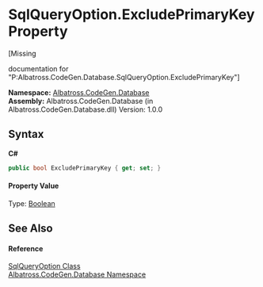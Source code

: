 # SqlQueryOption.ExcludePrimaryKey Property 
 

\[Missing <summary> documentation for "P:Albatross.CodeGen.Database.SqlQueryOption.ExcludePrimaryKey"\]

**Namespace:**&nbsp;<a href="E11F5D98.md">Albatross.CodeGen.Database</a><br />**Assembly:**&nbsp;Albatross.CodeGen.Database (in Albatross.CodeGen.Database.dll) Version: 1.0.0

## Syntax

**C#**<br />
``` C#
public bool ExcludePrimaryKey { get; set; }
```


#### Property Value
Type: <a href="http://msdn2.microsoft.com/en-us/library/a28wyd50" target="_blank">Boolean</a>

## See Also


#### Reference
<a href="922949C4.md">SqlQueryOption Class</a><br /><a href="E11F5D98.md">Albatross.CodeGen.Database Namespace</a><br />